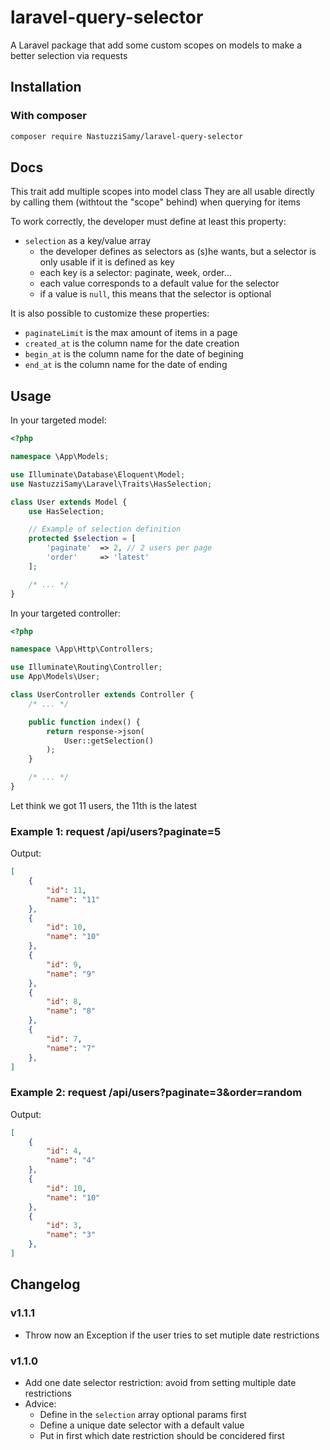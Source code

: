 # laravel-query-selector

A Laravel package that add some custom scopes on models to make a better selection via requests

## Installation
### With composer

```bash
composer require NastuzziSamy/laravel-query-selector
```

## Docs

This trait add multiple scopes into model class
They are all usable directly by calling them (withtout the "scope" behind) when querying for items

To work correctly, the developer must define at least this property:
- `selection` as a key/value array
    * the developer defines as selectors as (s)he wants, but a selector is only usable if it is defined as key
    * each key is a selector: paginate, week, order...
    * each value corresponds to a default value for the selector
    * if a value is `null`, this means that the selector is optional

It is also possible to customize these properties:
- `paginateLimit` is the max amount of items in a page
- `created_at` is the column name for the date creation
- `begin_at` is the column name for the date of begining
- `end_at` is the column name for the date of ending

## Usage

In your targeted model:
```php
<?php

namespace \App\Models;

use Illuminate\Database\Eloquent\Model;
use NastuzziSamy\Laravel\Traits\HasSelection;

class User extends Model {
    use HasSelection;

    // Example of selection definition
    protected $selection = [
        'paginate'  => 2, // 2 users per page
        'order'     => 'latest'
    ];

    /* ... */
}
```

In your targeted controller:
```php
<?php

namespace \App\Http\Controllers;

use Illuminate\Routing\Controller;
use App\Models\User;

class UserController extends Controller {
    /* ... */

    public function index() {
        return response->json(
            User::getSelection()
        );
    }

    /* ... */
}
```

Let think we got 11 users, the 11th is the latest

### Example 1: request /api/users?paginate=5

Output:
```json
[
    {
        "id": 11,
        "name": "11"
    },
    {
        "id": 10,
        "name": "10"
    },
    {
        "id": 9,
        "name": "9"
    },
    {
        "id": 8,
        "name": "8"
    },
    {
        "id": 7,
        "name": "7"
    },
]
```

### Example 2: request /api/users?paginate=3&order=random

Output:
```json
[
    {
        "id": 4,
        "name": "4"
    },
    {
        "id": 10,
        "name": "10"
    },
    {
        "id": 3,
        "name": "3"
    },
]
```

## Changelog
### v1.1.1
- Throw now an Exception if the user tries to set mutiple date restrictions

### v1.1.0
- Add one date selector restriction: avoid from setting multiple date restrictions
- Advice:
    * Define in the `selection` array optional params first
    * Define a unique date selector with a default value
    * Put in first which date restriction should be concidered first
